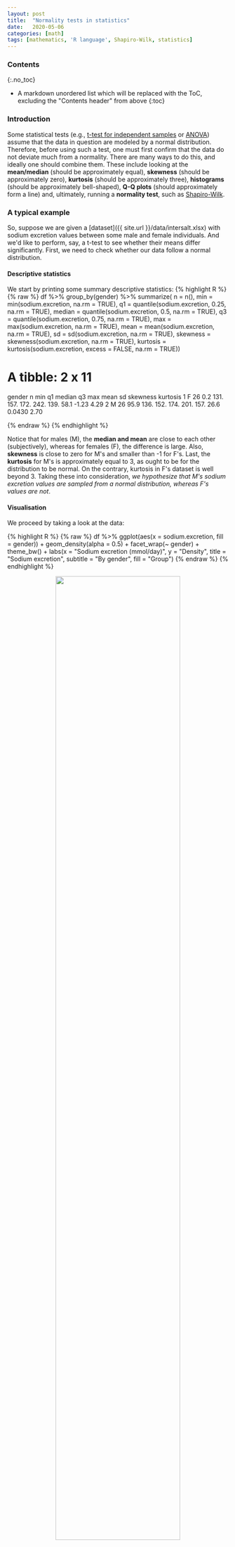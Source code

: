 ```yaml
---
layout: post
title:  "Normality tests in statistics"
date:   2020-05-06
categories: [math]
tags: [mathematics, 'R language', Shapiro-Wilk, statistics]
---
```


### Contents
{:.no_toc}

* A markdown unordered list which will be replaced with the ToC, excluding the "Contents header" from above
{:toc}

### Introduction
Some statistical tests (e.g., [t-test for independent samples](https://en.wikipedia.org/wiki/Student%27s_t-test) or [ANOVA](https://en.wikipedia.org/wiki/Analysis_of_variance)) assume that the data in question are modeled by a normal distribution. Therefore, before using such a test, one must first confirm that the data do not deviate much from a normality. There are many ways to do this, and ideally one should combine them. These include looking at the **mean/median** (should be approximately equal), **skewness** (should be approximately zero), **kurtosis** (should be approximately three), **histograms** (should be approximately bell-shaped), **Q-Q plots** (should approximately form a line)  and, ultimately, running a **normality test**, such as [Shapiro-Wilk](https://en.wikipedia.org/wiki/Shapiro%E2%80%93Wilk_test).

### A typical example
So, suppose we are given a [dataset]({{ site.url }}/data/intersalt.xlsx) with sodium excretion values between some male and female individuals. And we'd like to perform, say, a t-test to see whether their means differ significantly. First, we need to check whether our data follow a normal distribution.

#### Descriptive statistics
We start by printing some summary descriptive statistics:
{% highlight R %}
{% raw %}
df %>%
  group_by(gender) %>%
  summarize(
    n = n(),
    min = min(sodium.excretion, na.rm = TRUE),
    q1 = quantile(sodium.excretion, 0.25, na.rm = TRUE),
    median = quantile(sodium.excretion, 0.5, na.rm = TRUE),
    q3 = quantile(sodium.excretion, 0.75, na.rm = TRUE),
    max = max(sodium.excretion, na.rm = TRUE),
    mean = mean(sodium.excretion, na.rm = TRUE),
    sd = sd(sodium.excretion, na.rm = TRUE),
    skewness = skewness(sodium.excretion, na.rm = TRUE),
    kurtosis = kurtosis(sodium.excretion, excess = FALSE, na.rm = TRUE))

# A tibble: 2 x 11
  gender     n   min    q1 median    q3   max  mean    sd skewness kurtosis
  <chr>  <int> <dbl> <dbl>  <dbl> <dbl> <dbl> <dbl> <dbl>    <dbl>    <dbl>
1 F         26   0.2  131.   157.  172.  242.  139.  58.1  -1.23       4.29 
2 M         26  95.9  136.   152.  174.  201.  157.  26.6   0.0430     2.70
>
{% endraw %}
{% endhighlight %}
   
Notice that for males (M), the **median and mean** are close to each other (subjectively), whereas for females (F), the difference is large. Also, **skewness** is close to zero for M's and smaller than -1 for F's. Last, the **kurtosis** for M's is approximately equal to 3, as ought to be for the distribution to be normal. On the contrary, kurtosis in F's dataset is well beyond 3. Taking these into consideration, *we hypothesize that M's sodium excretion values are sampled from a normal distribution, whereas F's values are not*.

#### Visualisation
We proceed by taking a look at the data:

{% highlight R %}
{% raw %}
df %>%
    ggplot(aes(x = sodium.excretion, fill = gender)) +
    geom_density(alpha = 0.5) + facet_wrap(~ gender) +
    theme_bw() +
    labs(x = "Sodium excretion (mmol/day)", y = "Density",
         title = "Sodium excretion",
         subtitle = "By gender", fill = "Group")
{% endraw %}
{% endhighlight %}

<p align="center">
 <img style="width: 75%; height: 75%" src="{{ site.url }}/images/hist_normality.png">
</p>

The curve of sodium excretion in male individuals is what you'd expect for an histogram of small sample size, more or less. The curve of the females, though, has some fat tail at the left. *That's a hint that perhaps it deviates from normality*. Let's take a look at the **Q-Q** plots broken down by the gender factor variable:

{% highlight R %}
{% raw %}
df %>%
  ggplot(aes(sample = sodium.excretion, col = gender)) +
  stat_qq() + stat_qq_line() +
  labs(x = "Theoretical Quantiles", y = "Sample Quantiles", col = "Gender") +
  theme_bw()
{% endraw %}
{% endhighlight %}

<p align="center">
 <img style="width: 75%; height: 75%" src="{{ site.url }}/images/qqplot_normality.png">
</p>

Consistent with whatever have seen so far, the data points of the males Q-Q plot fall onto a straight line. On the other hand, in females, the data points deviate a lot at the tail. Again, this builds up on the hypothesis that M's distribution is normal, and F's is not.

#### Shapiro-Wilk test
The final step is to actually run a **normality test**, such as Shapiro-Wilk's:

{% highlight R %}
{% raw %}
df %>%
  group_by(gender) %>%
  shapiro_test(sodium.excretion)

# A tibble: 2 x 4
  gender variable         statistic       p
  <fct>  <chr>                <dbl>   <dbl>
1 F      sodium.excretion     0.847 0.00123
2 M      sodium.excretion     0.947 0.200  
> 
{% endraw %}
{% endhighlight %}

The results are consonant with our previous findings. The *p*-value of the Shapiro-Wilk test in the females group is $$p = 0.00123$$, whereas for the males is $$p = 0.2$$. Therefore, assuming a confidence level $$a = 0.05$$, we reject the null hypothesis for the females (i.e., we reject that data are normally distributed) and accept it for the males' group (i.e., we accept that data are normally distributed). This was a pretty straightforward example, given that all the results of our exploratory analysis agreed with each other.

**But what happens when, for example, plots and Shapiro-Wilk test disagree?**

### Disagreement between plots and Shapiro-Wilk test
So, what happens when the plots say that the data aren't normally distributed, but Shapiro-Wilk test disagree? Or vice versa?

For *small sample sizes*, the histograms rarely resemble the shape of a normal distribution, and that's fine. As soon as one increases the sample size, the shape of the distribution converges to that of the underlying distribution. On the other hand, the Shapiro-Wilk test correctly implies normality, as you can see in the *p*-values of the following plot.

<p align="center">
<img style="width: 80%; height: 80%" src="{{ site.url }}/images/shapiro1.png" alt="Shapiro Wilk test">
</p>

Here is the *R* code that generates the above plots:
{% highlight R %}
{% raw %}
################################################################################
#                                 NORMAL DISTRIBUTION
################################################################################
plot_sample <- function(sample_size) {
    sample_dist <- rnorm(sample_size, mean = 0, sd = 1)
    sp <- shapiro.test(sample_dist)
    par(ps = 10)
    hist(sample_dist, xlab = "x",
        main = sprintf("Sample size = %d\nShapiro p-value = %.3f",
                       sample_size, sp$p.value),
        col = "steelblue", border = "white", prob = T)
    lines(density(sample_dist), col = "red")
}
par(mfrow = c(2, 2))
lapply(c(30, 50, 200, 5000), plot_sample)
{% endraw %}
{% endhighlight %}

Shapiro-Wilk test begins to behave in a "problematic" manner when the *sample size is large*. In the following plots, I've fixed the sample size equal to 5000 (this is the largest allowed value for R's `shapiro.test()` anyway). Notice how the test rejects normality even for *slightly skewed normal distributions*. On the other hand, histograms look pretty good! To be fair, Shapiro-Wilk test isn't at fault here. It's just that it does its job so well, by detecting even tiny deviations from normality, that it no longer serves our purpose: to detect *large* deviations from normal distribution.

<p align="center">
<img style="width: 80%; height: 80%" src="{{ site.url }}/images/shapiro2.png" alt="Shapiro Wilk test">
</p>

And the *R* code:
{% highlight R %}
{% raw %}
################################################################################
#                             SKEWED NORMAL DISTRIBUTION
################################################################################
library(fGarch)

plot_sample2 <- function(skewness_param) {
    N <- 5000
    sample_dist <- rsnorm(n = N, mean = 0, sd = 1, xi = skewness_param)
    sp <- shapiro.test(sample_dist)
    par(ps = 10)
    hist(sample_dist, xlab = "x",
        main = sprintf("Skewness = %.2f\nShapiro p-value = %.5f",
                       skewness_param, sp$p.value),
        col = "steelblue", border = "white", prob = T)
    lines(density(sample_dist), col = "red")
}
par(mfrow = c(2, 2))
lapply(c(1, 1.05, 1.1, 1.15), plot_sample2)
{% endraw %}
{% endhighlight %}

### Conclusion
So, the rule of thumb I follow is this: if histograms and Shapiro-Wilk disagree, for small sample size, I go with Shapiro-Wilk. For a large sample size, I go with the histograms. Of course, either way, I take into consideration the descriptives and Q-Q plots.
